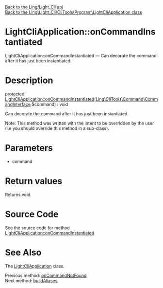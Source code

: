 [Back to the Ling/Light_Cli api](https://github.com/lingtalfi/Light_Cli/blob/master/doc/api/Ling/Light_Cli.md)<br>
[Back to the Ling\Light_Cli\CliTools\Program\LightCliApplication class](https://github.com/lingtalfi/Light_Cli/blob/master/doc/api/Ling/Light_Cli/CliTools/Program/LightCliApplication.md)


LightCliApplication::onCommandInstantiated
================



LightCliApplication::onCommandInstantiated — Can decorate the command after it has just been instantiated.




Description
================


protected [LightCliApplication::onCommandInstantiated](https://github.com/lingtalfi/Light_Cli/blob/master/doc/api/Ling/Light_Cli/CliTools/Program/LightCliApplication/onCommandInstantiated.md)([Ling\CliTools\Command\CommandInterface](https://github.com/lingtalfi/CliTools/blob/master/doc/api/Ling/CliTools/Command/CommandInterface.md) $command) : void




Can decorate the command after it has just been instantiated.

Note: This method was written with the intent to be overridden by the user (i.e you should override this method in a sub-class).



Parameters
================


- command

    


Return values
================

Returns void.








Source Code
===========
See the source code for method [LightCliApplication::onCommandInstantiated](https://github.com/lingtalfi/Light_Cli/blob/master/CliTools/Program/LightCliApplication.php#L232-L244)


See Also
================

The [LightCliApplication](https://github.com/lingtalfi/Light_Cli/blob/master/doc/api/Ling/Light_Cli/CliTools/Program/LightCliApplication.md) class.

Previous method: [onCommandNotFound](https://github.com/lingtalfi/Light_Cli/blob/master/doc/api/Ling/Light_Cli/CliTools/Program/LightCliApplication/onCommandNotFound.md)<br>Next method: [buildAliases](https://github.com/lingtalfi/Light_Cli/blob/master/doc/api/Ling/Light_Cli/CliTools/Program/LightCliApplication/buildAliases.md)<br>

